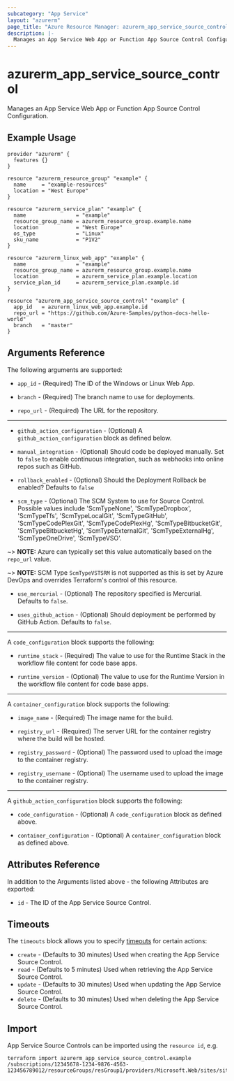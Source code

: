 ```yaml
---
subcategory: "App Service"
layout: "azurerm"
page_title: "Azure Resource Manager: azurerm_app_service_source_control"
description: |-
  Manages an App Service Web App or Function App Source Control Configuration.
---
```


# azurerm_app_service_source_control

Manages an App Service Web App or Function App Source Control Configuration.

## Example Usage

```hcl
provider "azurerm" {
  features {}
}

resource "azurerm_resource_group" "example" {
  name     = "example-resources"
  location = "West Europe"
}

resource "azurerm_service_plan" "example" {
  name                = "example"
  resource_group_name = azurerm_resource_group.example.name
  location            = "West Europe"
  os_type             = "Linux"
  sku_name            = "P1V2"
}

resource "azurerm_linux_web_app" "example" {
  name                = "example"
  resource_group_name = azurerm_resource_group.example.name
  location            = azurerm_service_plan.example.location
  service_plan_id     = azurerm_service_plan.example.id
}

resource "azurerm_app_service_source_control" "example" {
  app_id   = azurerm_linux_web_app.example.id
  repo_url = "https://github.com/Azure-Samples/python-docs-hello-world"
  branch   = "master"
}
```

## Arguments Reference

The following arguments are supported:

* `app_id` - (Required) The ID of the Windows or Linux Web App.

* `branch` - (Required) The branch name to use for deployments.

* `repo_url` - (Required) The URL for the repository.

---

* `github_action_configuration` - (Optional) A `github_action_configuration` block as defined below.

* `manual_integration` - (Optional) Should code be deployed manually. Set to `false` to enable continuous integration, such as webhooks into online repos such as GitHub.

* `rollback_enabled` - (Optional) Should the Deployment Rollback be enabled? Defaults to `false`

* `scm_type` - (Optional) The SCM System to use for Source Control. Possible values include 'ScmTypeNone', 'ScmTypeDropbox', 'ScmTypeTfs', 'ScmTypeLocalGit', 'ScmTypeGitHub', 'ScmTypeCodePlexGit', 'ScmTypeCodePlexHg', 'ScmTypeBitbucketGit', 'ScmTypeBitbucketHg', 'ScmTypeExternalGit', 'ScmTypeExternalHg', 'ScmTypeOneDrive', 'ScmTypeVSO'.

~> **NOTE:** Azure can typically set this value automatically based on the `repo_url` value. 

~> **NOTE:** SCM Type `ScmTypeVSTSRM` is not supported as this is set by Azure DevOps and overrides Terraform's control of this resource.

* `use_mercurial` - (Optional) The repository specified is Mercurial. Defaults to `false`.

* `uses_github_action` - (Optional) Should deployment be performed by GitHub Action. Defaults to `false`.

---

A `code_configuration` block supports the following:

* `runtime_stack` - (Required) The value to use for the Runtime Stack in the workflow file content for code base apps.

* `runtime_version` - (Optional) The value to use for the Runtime Version in the workflow file content for code base apps.

---

A `container_configuration` block supports the following:

* `image_name` - (Required) The image name for the build.

* `registry_url` - (Required) The server URL for the container registry where the build will be hosted.

* `registry_password` - (Optional) The password used to upload the image to the container registry.

* `registry_username` - (Optional) The username used to upload the image to the container registry.

---

A `github_action_configuration` block supports the following:

* `code_configuration` - (Optional) A `code_configuration` block as defined above.

* `container_configuration` - (Optional) A `container_configuration` block as defined above.

## Attributes Reference

In addition to the Arguments listed above - the following Attributes are exported: 

* `id` - The ID of the App Service Source Control.

## Timeouts

The `timeouts` block allows you to specify [timeouts](https://www.terraform.io/docs/configuration/resources.html#timeouts) for certain actions:

* `create` - (Defaults to 30 minutes) Used when creating the App Service Source Control.
* `read` - (Defaults to 5 minutes) Used when retrieving the App Service Source Control.
* `update` - (Defaults to 30 minutes) Used when updating the App Service Source Control.
* `delete` - (Defaults to 30 minutes) Used when deleting the App Service Source Control.

## Import

App Service Source Controls can be imported using the `resource id`, e.g.

```shell
terraform import azurerm_app_service_source_control.example /subscriptions/12345678-1234-9876-4563-123456789012/resourceGroups/resGroup1/providers/Microsoft.Web/sites/site1
```